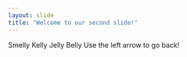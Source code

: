 ```yaml
---
layout: slide
title: "Welcome to our second slide!"
---
```

Smelly Kelly Jelly Belly
Use the left arrow to go back!
